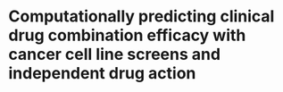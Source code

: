 # Computationally predicting clinical drug combination efficacy with cancer cell line screens and independent drug action
